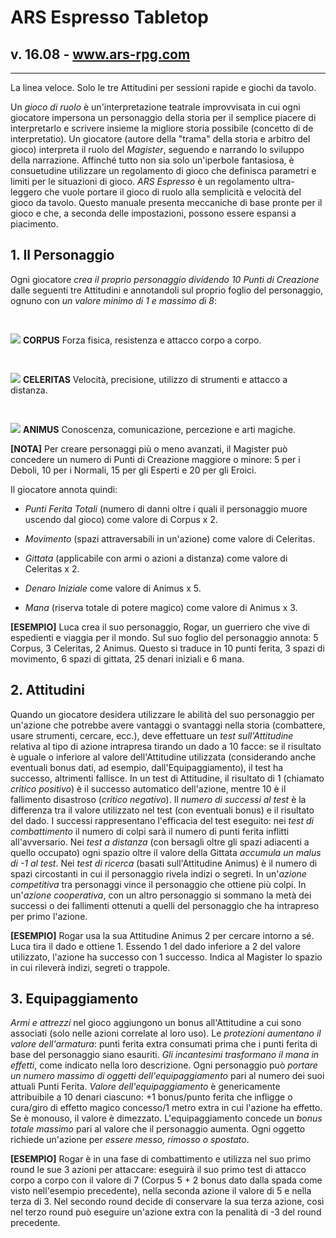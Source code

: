 # ARS Espresso Tabletop
## v. 16.08 - www.ars-rpg.com
---

La linea veloce. Solo le tre Attitudini per sessioni rapide e giochi da tavolo.

Un *gioco di ruolo* è un'interpretazione teatrale improvvisata in cui ogni giocatore impersona un personaggio della storia per il semplice piacere di interpretarlo e scrivere insieme la migliore storia possibile (concetto di de interpretatio).
Un giocatore (autore della "trama" della storia e arbitro del gioco) interpreta il ruolo del *Magister*, seguendo e narrando lo sviluppo della narrazione. Affinché tutto non sia solo un'iperbole fantasiosa, è consuetudine utilizzare un regolamento di gioco che definisca parametri e limiti per le situazioni di gioco.
*ARS Espresso* è un regolamento ultra-leggero che vuole portare il gioco di ruolo alla semplicità e velocità del gioco da tavolo. Questo manuale presenta meccaniche di base pronte per il gioco e che, a seconda delle impostazioni, possono essere espansi a piacimento.

## 1. Il Personaggio
Ogni giocatore *crea il proprio personaggio dividendo 10 Punti di Creazione* dalle seguenti tre Attitudini e annotandoli sul proprio foglio del personaggio, ognuno con *un valore minimo di 1 e massimo di 8*:

<img src="https://i.imgur.com/sfUTZJE.png" style="margin-top:30px;"> **CORPUS**
Forza fisica, resistenza e attacco corpo a corpo.

<img src="https://i.imgur.com/7hpixK6.png" style="margin-top:30px;"> **CELERITAS**
Velocità, precisione, utilizzo di strumenti e attacco a distanza.

<img src="https://i.imgur.com/vkP4lCL.png" style="margin-top:30px;"> **ANIMUS** 
Conoscenza, comunicazione, percezione e arti magiche.

**[NOTA]** Per creare personaggi più o meno avanzati, il Magister può concedere un numero di Punti di Creazione maggiore o minore: 5 per i Deboli, 10 per i Normali, 15 per gli Esperti e 20 per gli Eroici.

Il giocatore annota quindi:
- *Punti Ferita Totali* (numero di danni oltre i quali il personaggio muore uscendo dal gioco) come valore di Corpus x 2.

- *Movimento* (spazi attraversabili in un'azione) come valore di Celeritas.

- *Gittata* (applicabile con armi o azioni a distanza) come valore di Celeritas x 2.

- *Denaro Iniziale* come valore di Animus x 5.

- *Mana* (riserva totale di potere magico) come valore di Animus x 3.

**[ESEMPIO]** Luca crea il suo personaggio, Rogar, un guerriero che vive di espedienti e viaggia per il mondo. Sul suo foglio del personaggio annota: 5 Corpus, 3 Celeritas, 2 Animus. Questo si traduce in 10 punti ferita, 3 spazi di movimento, 6 spazi di gittata, 25 denari iniziali e 6 mana.

## 2. Attitudini
Quando un giocatore desidera utilizzare le abilità del suo personaggio per un'azione che potrebbe avere vantaggi o svantaggi nella storia (combattere, usare strumenti, cercare, ecc.), deve effettuare un *test sull'Attitudine* relativa al tipo di azione intrapresa tirando un dado a 10 facce: se il risultato è uguale o inferiore al valore dell'Attitudine utilizzata (considerando anche eventuali bonus dati, ad esempio, dall'Equipaggiamento), il test ha successo, altrimenti fallisce.
In un test di Attitudine, il risultato di 1 (chiamato *critico positivo*) è il successo automatico dell'azione, mentre 10 è il fallimento disastroso (*critico negativo*). Il *numero di successi al test* è la differenza tra il valore utilizzato nel test (con eventuali bonus) e il risultato del dado.
I successi rappresentano l'efficacia del test eseguito: nei *test di combattimento* il numero di colpi sarà il numero di punti ferita inflitti all'avversario. Nei *test a distanza* (con bersagli oltre gli spazi adiacenti a quello occupato) ogni spazio oltre il valore della Gittata *accumula un malus di -1 al test*. Nei *test di ricerca* (basati sull'Attitudine Animus) è il numero di spazi circostanti in cui il personaggio rivela indizi o segreti. In un'*azione competitiva* tra personaggi vince il personaggio che ottiene più colpi. In un'*azione cooperativa*, con un altro personaggio si sommano la metà dei successi o dei fallimenti ottenuti a quelli del personaggio che ha intrapreso per primo l'azione.

**[ESEMPIO]** Rogar usa la sua Attitudine Animus 2 per cercare intorno a sé. Luca tira il dado e ottiene 1. Essendo 1 del dado inferiore a 2 del valore utilizzato, l'azione ha successo con 1 successo. Indica al Magister lo spazio in cui rileverà indizi, segreti o trappole.

## 3. Equipaggiamento
*Armi e attrezzi* nel gioco aggiungono un bonus all'Attitudine a cui sono associati (solo nelle azioni correlate al loro uso). Le *protezioni aumentano il valore dell'armatura*: punti ferita extra consumati prima che i punti ferita di base del personaggio siano esauriti. *Gli incantesimi trasformano il mana in effetti*, come indicato nella loro descrizione. Ogni personaggio può *portare un numero massimo di oggetti dell'equipaggiamento* pari al numero dei suoi attuali Punti Ferita.
*Valore dell'equipaggiamento* è genericamente attribuibile a 10 denari ciascuno: +1 bonus/punto ferita che infligge o cura/giro di effetto magico concesso/1 metro extra in cui l'azione ha effetto. Se è monouso, il valore è dimezzato.
L'equipaggiamento concede un *bonus totale massimo* pari al valore che il personaggio aumenta. Ogni oggetto richiede un'azione per *essere messo, rimosso o spostato*.

**[ESEMPIO]** Rogar è in una fase di combattimento e utilizza nel suo primo round le sue 3 azioni per attaccare: eseguirà il suo primo test di attacco corpo a corpo con il valore di 7 (Corpus 5 + 2 bonus dato dalla spada come visto nell'esempio precedente), nella seconda azione il valore di 5 e nella terza di 3. Nel secondo round decide di conservare la sua terza azione, così nel terzo round può eseguire un'azione extra con la penalità di -3 del round precedente.
